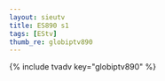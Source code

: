 ```yaml
--- 
layout: sieutv
title: ES890 s1
tags: [EStv]
thumb_re: globiptv890
---
```

{% include tvadv key="globiptv890" %} 
